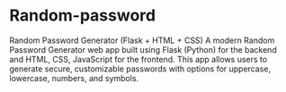 # Random-password
Random Password Generator (Flask + HTML + CSS)  A modern Random Password Generator web app built using Flask (Python) for the backend and HTML, CSS, JavaScript for the frontend. This app allows users to generate secure, customizable passwords with options for uppercase, lowercase, numbers, and symbols.  

